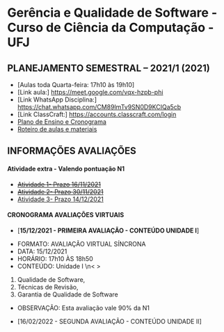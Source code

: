 # Gerência e Qualidade de Software - Curso de Ciência da Computação - UFJ

## PLANEJAMENTO SEMESTRAL – 2021/1 (2021)

- [Aulas toda Quarta-feira: 17h10 às 19h10]
- [Link aula:] https://meet.google.com/vqx-hzpb-phi
- [Link WhatsApp Disciplina:] https://chat.whatsapp.com/CM89lmTv9SN0D9KCIQa5cb
- [Link ClassCraft:] https://accounts.classcraft.com/login
- [Plano de Ensino e Cronograma](documentos/plano_ensino_remoto_gerencia_2021_1_assinado.pdf)
- [Roteiro de aulas e materiais](documentos/roteiro.md)

##  INFORMAÇÕES AVALIAÇÕES

####  Atividade extra - Valendo pontuação N1 

- [~~Atividade 1- Prazo 16/11/2021~~](https://forms.gle/GmDYhQtLE9YpNyAD6)
- [~~Atividade 2- Prazo 30/11/2021~~](https://forms.gle/VmtbFacivmeAu3GMA)
- [Atividade 3- Prazo 14/12/2021](https://forms.gle/3b8HfrfUmyx4hnkz9)

####  CRONOGRAMA AVALIAÇÕES VIRTUAIS

- [**15/12/2021 - PRIMEIRA AVALIAÇÃO - CONTEÚDO UNIDADE I**]
* FORMATO: AVALIAÇÃO VIRTUAL SÍNCRONA
* DATA: 15/12/2021
* HORÁRIO: 17h10 ÀS 18h50
* CONTEÚDO: Unidade I \n< >
1. Qualidade de Software, 
2. Técnicas de Revisão, 
3. Garantia de Qualidade de Software
* OBSERVAÇÃO: Esta avaliação vale 90% da N1


- [16/02/2022 - SEGUNDA AVALIAÇÃO - CONTEÚDO UNIDADE II]
